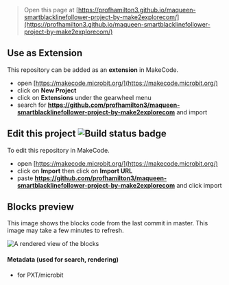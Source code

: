 
> Open this page at [https://profhamilton3.github.io/maqueen-smartblacklinefollower-project-by-make2explorecom/](https://profhamilton3.github.io/maqueen-smartblacklinefollower-project-by-make2explorecom/)

## Use as Extension

This repository can be added as an **extension** in MakeCode.

* open [https://makecode.microbit.org/](https://makecode.microbit.org/)
* click on **New Project**
* click on **Extensions** under the gearwheel menu
* search for **https://github.com/profhamilton3/maqueen-smartblacklinefollower-project-by-make2explorecom** and import

## Edit this project ![Build status badge](https://github.com/profhamilton3/maqueen-smartblacklinefollower-project-by-make2explorecom/workflows/MakeCode/badge.svg)

To edit this repository in MakeCode.

* open [https://makecode.microbit.org/](https://makecode.microbit.org/)
* click on **Import** then click on **Import URL**
* paste **https://github.com/profhamilton3/maqueen-smartblacklinefollower-project-by-make2explorecom** and click import

## Blocks preview

This image shows the blocks code from the last commit in master.
This image may take a few minutes to refresh.

![A rendered view of the blocks](https://github.com/profhamilton3/maqueen-smartblacklinefollower-project-by-make2explorecom/raw/master/.github/makecode/blocks.png)

#### Metadata (used for search, rendering)

* for PXT/microbit
<script src="https://makecode.com/gh-pages-embed.js"></script><script>makeCodeRender("{{ site.makecode.home_url }}", "{{ site.github.owner_name }}/{{ site.github.repository_name }}");</script>
